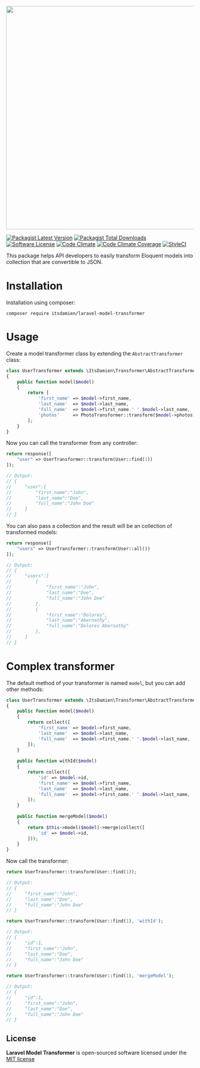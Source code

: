 <p align="center"><img src="https://www.dropbox.com/s/qt0uvvotr6illx0/laravel-model-transformer.png?raw=1" width="600"></p>

[![Packagist Latest Version][ico-version]][link-packagist]
[![Packagist Total Downloads][ico-downloads]][link-downloads]
[![Software License][ico-license]](LICENSE.md)
[![Code Climate][ico-codeclimate]][link-codeclimate]
[![Code Climate Coverage][ico-coverage]][link-codeclimate]
[![StyleCI][ico-styleci]][link-styleci]

This package helps API developers to easily transform Eloquent models into collection that are convertible to JSON.

# Installation

Installation using composer:

```
composer require itsdamien/laravel-model-transformer
```

# Usage

Create a model transformer class by extending the `AbstractTransformer` class:

```php
class UserTransformer extends \ItsDamien\Transformer\AbstractTransformer
{
    public function model($model)
    {
        return [
            'first_name' => $model->first_name,
            'last_name'  => $model->last_name,
            'full_name'  => $model->first_name.' '.$model->last_name,
            'photos'     => PhotoTransformer::transform($model->photos),
        ];
    }
}
```

Now you can call the transformer from any controller:

```php
return response([
    "user" => UserTransformer::transform(User::find(1))
]);

// Output:
// {
//     "user":{
//         "first_name":"John",
//         "last_name":"Doe",
//         "full_name":"John Doe"
//     }
// }
```

You can also pass a collection and the result will be an collection of transformed models:

```php
return response([
    "users" => UserTransformer::transform(User::all())
]);

// Output:
// {
//     "users":[
//         {
//             "first_name":"John",
//             "last_name":"Doe",
//             "full_name":"John Doe"
//         },
//         {
//             "first_name":"Dolores",
//             "last_name":"Abernathy",
//             "full_name":"Dolores Abernathy"
//         },
//     ]
// }
```

# Complex transformer

The default method of your transformer is named `model`, but you can add other methods:

```php
class UserTransformer extends \ItsDamien\Transformer\AbstractTransformer
{
    public function model($model)
    {
        return collect([
            'first_name' => $model->first_name,
            'last_name'  => $model->last_name,
            'full_name'  => $model->first_name.' '.$model->last_name,
        ]);
    }
    
    public function withId($model)
    {
        return collect([
            'id' => $model->id,
            'first_name' => $model->first_name,
            'last_name'  => $model->last_name,
            'full_name'  => $model->first_name.' '.$model->last_name,
        ]);
    }
    
    public function mergeModel($model)
    {
        return $this->model($model)->merge(collect([
            'id' => $model->id,
        ]));
    }
}
```

Now call the transformer:

```php
return UserTransformer::transform(User::find(1));

// Output:
// {
//     "first_name":"John",
//     "last_name":"Doe",
//     "full_name":"John Doe"
// }
```

```php
return UserTransformer::transform(User::find(1), 'withId');

// Output:
// {
//     "id":1,
//     "first_name":"John",
//     "last_name":"Doe",
//     "full_name":"John Doe"
// }
```

```php
return UserTransformer::transform(User::find(1), 'mergeModel');

// Output:
// {
//     "id":1,
//     "first_name":"John",
//     "last_name":"Doe",
//     "full_name":"John Doe"
// }
```

## License

**Laravel Model Transformer** is open-sourced software licensed under the [MIT license](http://opensource.org/licenses/MIT)

[ico-version]: https://img.shields.io/packagist/v/itsdamien/laravel-model-transformer.svg
[ico-downloads]: https://img.shields.io/packagist/dt/itsdamien/laravel-model-transformer.svg
[ico-license]: https://img.shields.io/packagist/l/itsdamien/laravel-model-transformer.svg
[ico-codeclimate]: https://codeclimate.com/repos/58b754070eb092025f0000c7/badges/0e315aaed1faf51787ed/gpa.svg
[ico-coverage]: https://codeclimate.com/repos/58b754070eb092025f0000c7/badges/0e315aaed1faf51787ed/coverage.svg
[ico-styleci]: https://styleci.io/repos/83455319/shield?branch=master&style=flat

[link-packagist]: https://packagist.org/packages/itsdamien/laravel-model-transformer
[link-downloads]: https://packagist.org/packages/itsdamien/laravel-model-transformer
[link-codeclimate]: https://codeclimate.com/repos/58b754070eb092025f0000c7/feed
[link-styleci]: https://styleci.io/repos/83455319
